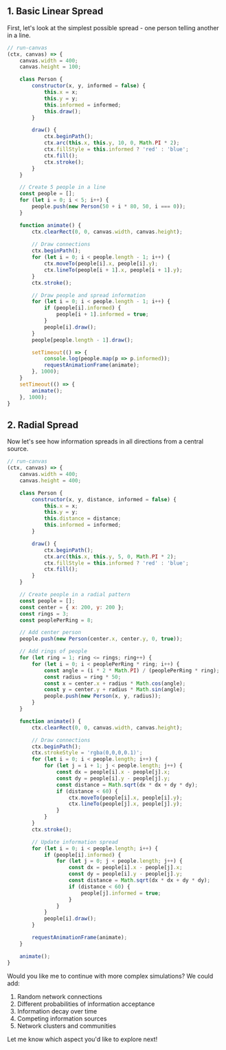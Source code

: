 ## 1. Basic Linear Spread
First, let's look at the simplest possible spread - one person telling another in a line.

```javascript
// run-canvas
(ctx, canvas) => {
    canvas.width = 400;
    canvas.height = 100;

    class Person {
        constructor(x, y, informed = false) {
            this.x = x;
            this.y = y;
            this.informed = informed;
            this.draw();
        }

        draw() {
            ctx.beginPath();
            ctx.arc(this.x, this.y, 10, 0, Math.PI * 2);
            ctx.fillStyle = this.informed ? 'red' : 'blue';
            ctx.fill();
            ctx.stroke();
        }
    }

    // Create 5 people in a line
    const people = [];
    for (let i = 0; i < 5; i++) {
        people.push(new Person(50 + i * 80, 50, i === 0));
    }

    function animate() {
        ctx.clearRect(0, 0, canvas.width, canvas.height);
        
        // Draw connections
        ctx.beginPath();
        for (let i = 0; i < people.length - 1; i++) {
            ctx.moveTo(people[i].x, people[i].y);
            ctx.lineTo(people[i + 1].x, people[i + 1].y);
        }
        ctx.stroke();

        // Draw people and spread information
        for (let i = 0; i < people.length - 1; i++) {
            if (people[i].informed) {
                people[i + 1].informed = true;
            }
            people[i].draw();
        }
        people[people.length - 1].draw();

        setTimeout(() => {
            console.log(people.map(p => p.informed));
            requestAnimationFrame(animate);
        }, 1000);
    }
    setTimeout(() => {
        animate();
    }, 1000);
}
```

## 2. Radial Spread
Now let's see how information spreads in all directions from a central source.

```javascript
// run-canvas
(ctx, canvas) => {
    canvas.width = 400;
    canvas.height = 400;

    class Person {
        constructor(x, y, distance, informed = false) {
            this.x = x;
            this.y = y;
            this.distance = distance;
            this.informed = informed;
        }

        draw() {
            ctx.beginPath();
            ctx.arc(this.x, this.y, 5, 0, Math.PI * 2);
            ctx.fillStyle = this.informed ? 'red' : 'blue';
            ctx.fill();
        }
    }

    // Create people in a radial pattern
    const people = [];
    const center = { x: 200, y: 200 };
    const rings = 3;
    const peoplePerRing = 8;

    // Add center person
    people.push(new Person(center.x, center.y, 0, true));

    // Add rings of people
    for (let ring = 1; ring <= rings; ring++) {
        for (let i = 0; i < peoplePerRing * ring; i++) {
            const angle = (i * 2 * Math.PI) / (peoplePerRing * ring);
            const radius = ring * 50;
            const x = center.x + radius * Math.cos(angle);
            const y = center.y + radius * Math.sin(angle);
            people.push(new Person(x, y, radius));
        }
    }

    function animate() {
        ctx.clearRect(0, 0, canvas.width, canvas.height);

        // Draw connections
        ctx.beginPath();
        ctx.strokeStyle = 'rgba(0,0,0,0.1)';
        for (let i = 0; i < people.length; i++) {
            for (let j = i + 1; j < people.length; j++) {
                const dx = people[i].x - people[j].x;
                const dy = people[i].y - people[j].y;
                const distance = Math.sqrt(dx * dx + dy * dy);
                if (distance < 60) {
                    ctx.moveTo(people[i].x, people[i].y);
                    ctx.lineTo(people[j].x, people[j].y);
                }
            }
        }
        ctx.stroke();

        // Update information spread
        for (let i = 0; i < people.length; i++) {
            if (people[i].informed) {
                for (let j = 0; j < people.length; j++) {
                    const dx = people[i].x - people[j].x;
                    const dy = people[i].y - people[j].y;
                    const distance = Math.sqrt(dx * dx + dy * dy);
                    if (distance < 60) {
                        people[j].informed = true;
                    }
                }
            }
            people[i].draw();
        }

        requestAnimationFrame(animate);
    }

    animate();
}
```

Would you like me to continue with more complex simulations? We could add:
1. Random network connections
2. Different probabilities of information acceptance
3. Information decay over time
4. Competing information sources
5. Network clusters and communities

Let me know which aspect you'd like to explore next!



<script>
    const runCanvases = [...document.querySelectorAll('div > pre > code')].filter(code => code.children[0].innerText === '// run-canvas');
    runCanvases.forEach(code => {
        const div = code.parentElement.parentElement;

        // Add canvas after code
        const canvas = document.createElement("canvas");
        div.after(canvas);
        const ctx = canvas.getContext('2d');

        // Run code
        const fn = eval(code.innerText);
        fn(ctx, canvas);
    })
</script>
